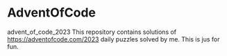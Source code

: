 # AdventOfCode
advent_of_code_2023
This repository contains solutions of https://adventofcode.com/2023 daily puzzles solved by me. This is jus for fun.
